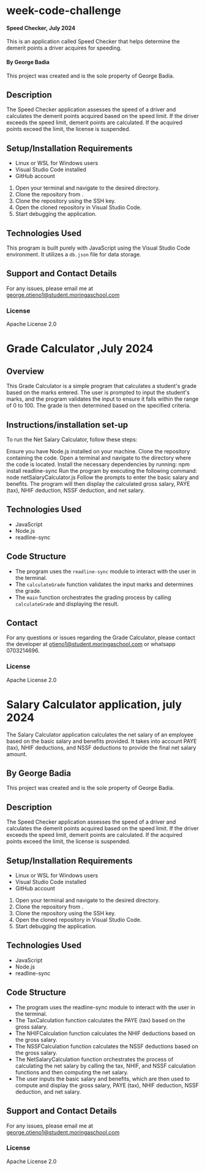 # week-code-challenge

#### Speed Checker, July 2024

This is an application called Speed Checker that helps determine the demerit points a driver acquires for speeding.

#### By **George Badia**

This project was created and is the sole property of George Badia.

## Description

The Speed Checker application assesses the speed of a driver and calculates the demerit points acquired based on the speed limit. If the driver exceeds the speed limit, demerit points are calculated. If the acquired points exceed the limit, the license is suspended.

## Setup/Installation Requirements

- Linux or WSL for Windows users
- Visual Studio Code installed
- GitHub account

1. Open your terminal and navigate to the desired directory.
2. Clone the repository from .
3. Clone the repository using the SSH key.
4. Open the cloned repository in Visual Studio Code.
5. Start debugging the application.
   
## Technologies Used

This program is built purely with JavaScript using the Visual Studio Code environment. It utilizes a `db.json` file for data storage.

## Support and Contact Details

For any issues, please email me at george.otieno1@student.moringaschool.com

### License

Apache License 2.0


# Grade Calculator ,July 2024

## Overview
This Grade Calculator is a simple program that calculates a student's grade based on the marks entered. The user is prompted to input the student's marks, and the program validates the input to ensure it falls within the range of 0 to 100. The grade is then determined based on the specified criteria.

## Instructions/installation set-up
To run the Net Salary Calculator, follow these steps:

Ensure you have Node.js installed on your machine.
Clone the repository containing the code.
Open a terminal and navigate to the directory where the code is located.
Install the necessary dependencies by running: npm install readline-sync
Run the program by executing the following command: node netSalaryCalculator.js
Follow the prompts to enter the basic salary and benefits. The program will then display the calculated gross salary, PAYE (tax), NHIF deduction, NSSF deduction, and net salary.

## Technologies Used
- JavaScript
- Node.js
- readline-sync

## Code Structure
- The program uses the `readline-sync` module to interact with the user in the terminal.
- The `calculateGrade` function validates the input marks and determines the grade.
- The `main` function orchestrates the grading process by calling `calculateGrade` and displaying the result.

## Contact
For any questions or issues regarding the Grade Calculator, please contact the developer at otieno1@student.moringaschool.com or whatsapp 0703214696.

### License

Apache License 2.0

# Salary Calculator application, july 2024

The Salary Calculator application calculates the net salary of an employee based on the basic salary and benefits provided. It takes into account PAYE (tax), NHIF deductions, and NSSF deductions to provide the final net salary amount.

## By **George Badia**

This project was created and is the sole property of George Badia.

## Description

The Speed Checker application assesses the speed of a driver and calculates the demerit points acquired based on the speed limit. If the driver exceeds the speed limit, demerit points are calculated. If the acquired points exceed the limit, the license is suspended.

## Setup/Installation Requirements

- Linux or WSL for Windows users
- Visual Studio Code installed
- GitHub account

1. Open your terminal and navigate to the desired directory.
2. Clone the repository from .
3. Clone the repository using the SSH key.
4. Open the cloned repository in Visual Studio Code.
5. Start debugging the application.
   
## Technologies Used

- JavaScript
- Node.js
- readline-sync

## Code Structure
- The program uses the readline-sync module to interact with the user in the terminal.
- The TaxCalculation function calculates the PAYE (tax) based on the gross salary.
- The NHIFCalculation function calculates the NHIF deductions based on the gross salary.
- The NSSFCalculation function calculates the NSSF deductions based on the gross salary.
- The NetSalaryCalculation function orchestrates the process of calculating the net salary by calling the tax, NHIF, and NSSF calculation functions and then computing the net salary.
- The user inputs the basic salary and benefits, which are then used to compute and display the gross salary, PAYE (tax), NHIF deduction, NSSF deduction, and net salary.

## Support and Contact Details

For any issues, please email me at george.otieno1@student.moringaschool.com

### License

Apache License 2.0

